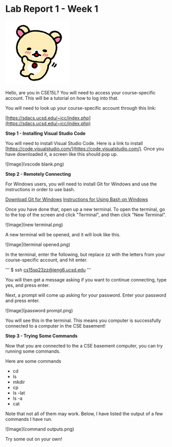 # Lab Report 1 - Week 1

![Image](rila.png)

Hello, are you in CSE15L? You will need to access your course-specific account.
This will be a tutorial on how to log into that.

You will need to look up your course-specific account through this link:

[https://sdacs.ucsd.edu/~icc/index.php](https://sdacs.ucsd.edu/~icc/index.php)


**Step 1 - Installing Visual Studio Code**

You will need to install Visual Studio Code. Here is a link to install [https://code.visualstudio.com/](https://code.visualstudio.com/). Once you have downloaded it, a screen like this should pop up.

![Image](vscode blank.png)


**Step 2 - Remotely Connecting**

For Windows users, you will need to install Git for Windows and use the instructions in order to use bash.

[Download Git for Windows](https://gitforwindows.org/)
[Instructions for Using Bash on Windows](https://stackoverflow.com/a/50527994)

Once you have done that, open up a new terminal. To open the terminal, go to the top of the screen and click "Terminal", and then click "New Terminal".

![Image](new terminal.png)

A new terminal will be opened, and it will look like this.

![Image](terminal opened.png)

In the terminal, enter the following, but replace zz with the letters from your course-specific account, and hit enter.

'''
$ ssh cs15sp23zz@ieng6.ucsd.edu
'''

You will then get a message asking if you want to continue connecting, type yes, and press enter.

Next, a prompt will come up asking for your password. Enter your password and press enter.

![Image](password prompt.png)

You will see this in the terminal. This means you computer is successfully connected to a computer in the CSE basement!


**Step 3 - Trying Some Commands**

Now that you are connected to the a CSE basement computer, you can try running some commands.

Here are some commands
* cd
* ls
* mkdir
* cp
* ls -lat
* ls -a
* cat

Note that not all of them may work. Below, I have listed the output of a few commands I have run.

![Image](command outputs.png)

Try some out on your own!

